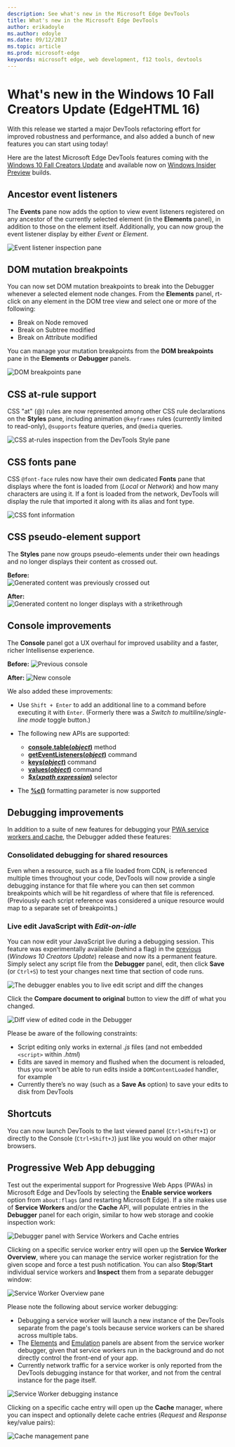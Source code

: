 ```yaml
---
description: See what's new in the Microsoft Edge DevTools
title: What's new in the Microsoft Edge DevTools
author: erikadoyle
ms.author: edoyle
ms.date: 09/12/2017
ms.topic: article
ms.prod: microsoft-edge
keywords: microsoft edge, web development, f12 tools, devtools
---
```


# What's new in the Windows 10 Fall Creators Update (EdgeHTML 16)

With this release we started a major DevTools refactoring effort for improved robustness and performance, and also added a bunch of new features you can start using today! 

Here are the latest Microsoft Edge DevTools features coming with the [Windows 10 Fall Creators Update](https://www.microsoft.com/en-us/windows/upcoming-features) and available now on [Windows Insider Preview](https://insider.windows.com/en-us/) builds.

## Ancestor event listeners 

The **Events** pane now adds the option to view event listeners registered on any ancestor of the currently selected element (in the **Elements** panel), in addition to those on the element itself. Additionally, you can now group the event listener display by either *Event* or *Element*. 

![Event listener inspection pane](./media/elements_ancestor_events.png)

## DOM mutation breakpoints

You can now set DOM mutation breakpoints to break into the Debugger whenever a selected element node changes. From the **Elements** panel, rt-click on any element in the DOM tree view and select one or more of the following:

 - Break on Node removed
 - Break on Subtree modified
 - Break on Attribute modified

You can manage your mutation breakpoints from the **DOM breakpoints** pane in the **Elements** or **Debugger** panels.

![DOM breakpoints pane](./media/elements_dom_breakpoints.png)

## CSS at-rule support

CSS "at" (@) rules are now represented among other CSS rule declarations on the **Styles** pane, including animation `@keyframes` rules (currently limited to read-only), `@supports` feature queries, and `@media` queries.

![CSS at-rules inspection from the  DevTools Style pane](./media/elements_at_rules.png)

## CSS fonts pane

CSS `@font-face` rules now have their own dedicated **Fonts** pane that displays where the font is loaded from (*Local* or *Network*) and how many characters are using it. If a font is loaded from the network,  DevTools will display the rule that imported it along with its alias and font type.

![CSS font information](./media/elements_fonts.png)

## CSS pseudo-element support

The **Styles** pane now groups pseudo-elements under their own headings and no longer displays their content as crossed out.

**Before:**
<br>
![Generated content was previously crossed out](./media/gc_before.png)

**After:**
<br>
![Generated content no longer displays with a strikethrough](./media/gc_after.png)

## Console improvements

The **Console** panel got a UX overhaul for improved usability and a faster, richer Intellisense experience.

**Before:**
![Previous console](./media/console_old.png)

**After:**
![New console](./media/console_new.png)

We also added these improvements:

- Use `Shift + Enter` to add an additional line to a command before executing it with `Enter`. (Formerly there was a *Switch to multiline/single-line mode* toggle button.)

- The following new APIs are supported:
  - [**console.table(***object***)**](./console/console-api.md#organizing-log-output) method
  - [**getEventListeners(***object***)**](./console/command-line.md#event-listeners) command
  - [**keys(***object***)**](./console/command-line.md#object-inspection) command
  - [**values(***object***)**](./console/command-line.md#object-inspection) command
  - [**$x(***xpath expression***)**](./console/command-line.md#dom-selectors) selector

- The [**%c()**](./console/console-api.md#logging-custom-messages) formatting parameter is now supported

## Debugging improvements

In addition to a suite of new features for debugging your [PWA service workers and cache](#progressive-web-app-debugging), the Debugger added these features:

### Consolidated debugging for shared resources

Even when a resource, such as a file loaded from CDN, is referenced multiple times throughout your code,  DevTools will now provide a single debugging instance for that file where you can then set common breakpoints which will be hit regardless of where that file is referenced. (Previously each script reference was considered a unique resource would map to a separate set of breakpoints.)

### Live edit JavaScript with *Edit-on-idle*

You can now edit your JavaScript live during a debugging session. This feature was experimentally available (behind a flag) in the [previous](https://blogs.windows.com/buildingapps/2017/04/05/windows-10-creators-update-creators-update-sdk-released/#MMhK2OdcrR12Vi6u.97) (*Windows 10 Creators Update*) release and now its a permanent feature. Simply select any script file from the **Debugger** panel, edit, then click **Save** (or `Ctrl+S`) to test your changes next time that section of code runs. 

![The debugger enables you to live edit script and diff the changes](./media/debugger_edit_buttons.png) 

Click the **Compare document to original** button to view the diff of what you changed.

![Diff view of edited code in the Debugger](./media/debugger_edit_code.png) 

Please be aware of the following constraints:

- Script editing only works in external *.js* files (and not embedded `<script>` within *.html*)
- Edits are saved in memory and flushed when the document is reloaded, thus you won’t be able to run edits inside a `DOMContentLoaded` handler, for example
- Currently there’s no way (such as a **Save As** option) to save your edits to disk from  DevTools

## Shortcuts

You can now launch  DevTools to the last viewed panel (`Ctrl+Shift+I`) or directly to the Console (`Ctrl+Shift+J`) just like you would on other major browsers.

## Progressive Web App debugging

Test out the experimental support for Progressive Web Apps (PWAs) in Microsoft Edge and  DevTools by selecting the **Enable service workers** option from `about:flags` (and restarting Microsoft Edge). If a site makes use of **Service Workers** and/or the **Cache** API,  will populate entries in the **Debugger** panel for each origin, similar to how web storage and cookie inspection work:

![ Debugger panel with Service Workers and Cache entries](./media/debugger_sw_and_cache.png)

Clicking on a specific service worker entry will open up the **Service Worker Overview**, where you can manage the service worker registration for the given scope and force a test push notification. You can also **Stop**/**Start** individual service workers and **Inspect** them from a separate debugger window:

![Service Worker Overview pane](./media/debugger_sw_overview.png)

Please note the following about service worker debugging:

 - Debugging a service worker will launch a new instance of the  DevTools separate from the page's tools because service workers can be shared across multiple tabs. 
 - The [Elements](./elements.md) and [Emulation](./emulation.md) panels are absent from the service worker debugger, given that service workers run in the background and do not directly control the front-end of your app.
 - Currently network traffic for a service worker is only reported from the  DevTools debugging instance for that worker, and not from the central instance for the page itself.

![Service Worker debugging instance](./media/debugger_sw_inspect.png)

Clicking on a specific cache entry will open up the **Cache** manager, where you can inspect and optionally delete cache entries (*Request* and *Response* key/value pairs):

![Cache management pane](./media/debugger_cache.png)
